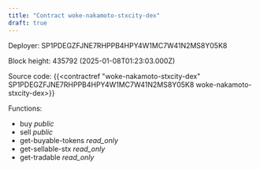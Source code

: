 ```yaml
---
title: "Contract woke-nakamoto-stxcity-dex"
draft: true
---
```

Deployer: SP1PDEGZFJNE7RHPPB4HPY4W1MC7W41N2MS8Y05K8


 



Block height: 435792 (2025-01-08T01:23:03.000Z)

Source code: {{<contractref "woke-nakamoto-stxcity-dex" SP1PDEGZFJNE7RHPPB4HPY4W1MC7W41N2MS8Y05K8 woke-nakamoto-stxcity-dex>}}

Functions:

* buy _public_
* sell _public_
* get-buyable-tokens _read_only_
* get-sellable-stx _read_only_
* get-tradable _read_only_
